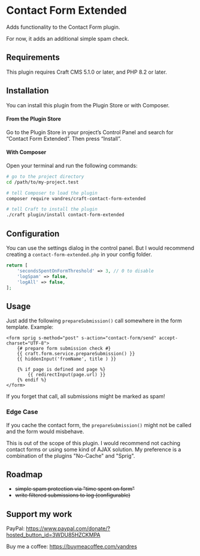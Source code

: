 # Contact Form Extended

Adds functionality to the Contact Form plugin.

For now, it adds an additional simple spam check.

## Requirements

This plugin requires Craft CMS 5.1.0 or later, and PHP 8.2 or later.

## Installation

You can install this plugin from the Plugin Store or with Composer.

#### From the Plugin Store

Go to the Plugin Store in your project’s Control Panel and search for “Contact Form Extended”. Then press “Install”.

#### With Composer

Open your terminal and run the following commands:

```bash
# go to the project directory
cd /path/to/my-project.test

# tell Composer to load the plugin
composer require vandres/craft-contact-form-extended

# tell Craft to install the plugin
./craft plugin/install contact-form-extended
```

## Configuration

You can use the settings dialog in the control panel. But I would recommend creating a `contact-form-extended.php` in your config folder.

```php
return [
    'secondsSpentOnFormThreshold' => 3, // 0 to disable
    'logSpam' => false,
    'logAll' => false,
];

```

## Usage

Just add the following `prepareSubmission()` call somewhere in the form template. Example:

```twig
<form sprig s-method="post" s-action="contact-form/send" accept-charset="UTF-8">
    {# prepare form submission check #}
    {{ craft.form.service.prepareSubmission() }} 
    {{ hiddenInput('fromName', title ) }}

    {% if page is defined and page %}
        {{ redirectInput(page.url) }}
    {% endif %}
</form>
```

If you forget that call, all submissions might be marked as spam!

### Edge Case

If you cache the contact form, the `prepareSubmission()` might not be called and the form would misbehave.

This is out of the scope of this plugin. I would recommend not caching contact forms or using some kind of AJAX solution. My preference is a combination of the plugins "No-Cache" and "Sprig".

## Roadmap

- ~~simple spam protection via "time spent on form"~~
- ~~write filtered submissions to log (configurable)~~ 

## Support my work

PayPal: https://www.paypal.com/donate/?hosted_button_id=3WDU85HZCKMPA

Buy me a coffee: https://buymeacoffee.com/vandres
